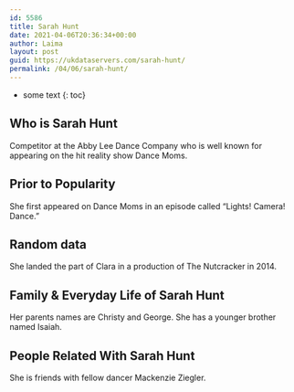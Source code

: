 ```yaml
---
id: 5586
title: Sarah Hunt
date: 2021-04-06T20:36:34+00:00
author: Laima
layout: post
guid: https://ukdataservers.com/sarah-hunt/
permalink: /04/06/sarah-hunt/
---
```


* some text
{: toc}


## Who is Sarah Hunt
                  
                  
                  
Competitor at the Abby Lee Dance Company who is well known for appearing on the hit reality show Dance Moms.
                  
              
            
              
            
                
                
                
## Prior to Popularity
                  
                  
                  
She first appeared on Dance Moms in an episode called &#8220;Lights! Camera! Dance.&#8221; 
                  
              
            
              
            
                
                
                
## Random data
                  
                  
                  
She landed the part of Clara in a production of The Nutcracker in 2014.
                  
              
            
              
            
                
                
                
## Family & Everyday Life of Sarah Hunt
                  
                  
                  
Her parents names are Christy and George. She has a younger brother named Isaiah.
                  
              
            
              
            
                
                
                
## People Related With Sarah Hunt
                  
                  
                  
She is friends with fellow dancer Mackenzie Ziegler.
                  
              
            
              
            
                
              
            
              
              
            
            
              
            
          
          
          